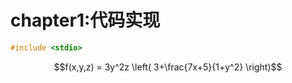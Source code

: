 # chapter1:代码实现

```cpp
#include <stdio>
```

$$f(x,y,z) = 3y^2z \left( 3+\frac{7x+5}{1+y^2} \right)$$